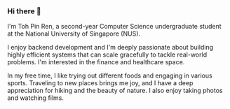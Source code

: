 ### Hi there 👋

I'm Toh Pin Ren, a second-year Computer Science undergraduate student at the National University of Singapore (NUS).

I enjoy backend development and I'm deeply passionate about building highly efficient systems that can scale gracefully to tackle real-world problems. I'm interested in the finance and healthcare space.

In my free time, I like trying out different foods and engaging in various sports. Traveling to new places brings me joy, and I have a deep appreciation for hiking and the beauty of nature. I also enjoy taking photos and watching films.

<!--
**tohpinren/tohpinren** is a ✨ _special_ ✨ repository because its `README.md` (this file) appears on your GitHub profile.

Here are some ideas to get you started:

- 🔭 I’m currently working on ...
- 🌱 I’m currently learning ...
- 👯 I’m looking to collaborate on ...
- 🤔 I’m looking for help with ...
- 💬 Ask me about ...
- 📫 How to reach me: ...
- 😄 Pronouns: ...
- ⚡ Fun fact: ...
-->
